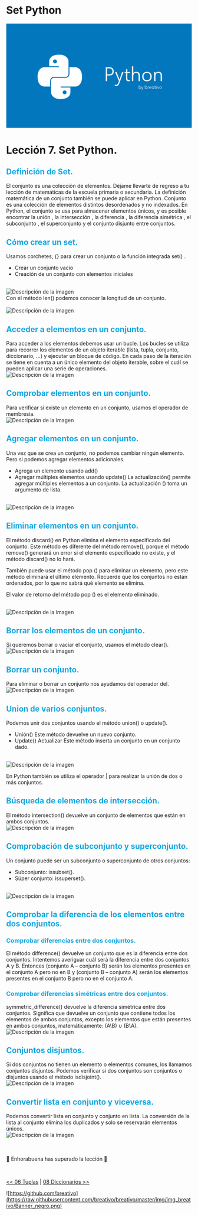 # Set Python

![Variables Python](https://github.com/breativo/Python_by_breativo/blob/master/img/Banner_Python_by_breativo.png?raw=true)

# Lección 7. Set Python.

<h2 style="color:#15A7E1">Definición de Set.</h2>
El conjunto es una colección de elementos. Déjame llevarte de regreso a tu lección de matemáticas de la escuela primaria o secundaria. La definición matemática de un conjunto también se puede aplicar en Python. Conjunto es una colección de elementos distintos desordenados y no indexados. En Python, el conjunto se usa para almacenar elementos únicos, y es posible encontrar la unión , la intersección , la diferencia , la diferencia simétrica , el subconjunto , el superconjunto y el conjunto disjunto entre conjuntos.


<h2 style="color:#15A7E1">Cómo crear un set.</h2>
Usamos corchetes, {} para crear un conjunto o la función integrada set() .
</br>

* Crear un conjunto vacío
* Creación de un conjunto con elementos iniciales
  
</br>
<image src="./img/sintaxis_set.png" alt="Descripción de la imagen">
</br>
Con el método len() podemos conocer la longitud de un conjunto.
</br>
</br>
<image src="./img/len_set.png" alt="Descripción de la imagen">
</br>

<h2 style="color:#15A7E1">Acceder a elementos en un conjunto.</h2>
Para acceder a los elementos debemos usar un bucle. Los bucles se utiliza para recorrer los elementos de un objeto iterable (lista, tupla, conjunto, diccionario, …) y ejecutar un bloque de código. En cada paso de la iteración se tiene en cuenta a un único elemento del objeto iterable, sobre el cuál se pueden aplicar una serie de operaciones.

</br>
<image src="./img/acceder_set.png" alt="Descripción de la imagen">
</br>

<h2 style="color:#15A7E1">Comprobar elementos en un conjunto.</h2>
Para verificar si existe un elemento en un conjunto, usamos el operador de membresía.

</br>
<image src="./img/comprobar_elementos_set.png" alt="Descripción de la imagen">
</br>


<h2 style="color:#15A7E1">Agregar elementos en un conjunto.</h2>
Una vez que se crea un conjunto, no podemos cambiar ningún elemento. Pero si podemos agregar elementos adicionales.

</br>

* Agrega un elemento usando add()
* Agregar múltiples elementos usando update() La actualización() permite agregar múltiples elementos a un conjunto. La actualización () toma un argumento de lista.

</br>
<image src="./img/agregar_elementos_set.png" alt="Descripción de la imagen">
</br>
<h2 style="color:#15A7E1">Eliminar elementos en un conjunto.</h2>
El método discard() en Python elimina el elemento especificado del conjunto. Este método es diferente del método remove(), porque el método remove() generará un error si el elemento especificado no existe, y el método discard() no lo hará.

</br>

También puede usar el método pop () para eliminar un elemento, pero este método eliminará el último elemento. Recuerde que los conjuntos no están ordenados, por lo que no sabrá qué elemento se elimina.

El valor de retorno del método pop () es el elemento eliminado.

</br>
<image src="./img/eliminar_elementos_set.png" alt="Descripción de la imagen">
</br>


<h2 style="color:#15A7E1">Borrar los elementos de un conjunto.</h2>
Si queremos borrar o vaciar el conjunto, usamos el método clear().

</br>
<image src="./img/borrar_elementos_set.png" alt="Descripción de la imagen">
</br>

<h2 style="color:#15A7E1">Borrar un conjunto.</h2>
Para eliminar o borrar un conjunto nos ayudamos del operador del.

</br>
<image src="./img/borrar_set.png" alt="Descripción de la imagen">
</br>

<h2 style="color:#15A7E1">Union de varios conjuntos.</h2>
Podemos unir dos conjuntos usando el método union() o update().

* Unión() Este método devuelve un nuevo conjunto.
* Update() Actualizar Este método inserta un conjunto en un conjunto dado.

</br>
<image src="./img/unir_set.png" alt="Descripción de la imagen">
</br>

En Python también se utiliza el operador | para realizar la unión de dos o más conjuntos.



<h2 style="color:#15A7E1">Búsqueda de elementos de intersección.</h2>
El método intersection() devuelve un conjunto de elementos que están en ambos conjuntos.

</br>
<image src="./img/buscar_elementos_set.png" alt="Descripción de la imagen">
</br>

<h2 style="color:#15A7E1">Comprobación de subconjunto y superconjunto.</h2>
Un conjunto puede ser un subconjunto o superconjunto de otros conjuntos:

</br>

* Subconjunto: issubset().
* Súper conjunto: issuperset().

</br>
<image src="./img/comprobar_subconjunto_set
.png" alt="Descripción de la imagen">
</br>

<h2 style="color:#15A7E1">Comprobar la diferencia de los elementos entre dos conjuntos.</h2>
<h3 style="color:#15A7E1">Comprobar diferencias entre dos conjuntos.</h3>
El método difference() devuelve un conjunto que es la diferencia entre dos conjuntos. Intentemos averiguar cuál será la diferencia entre dos conjuntos A y B. Entonces (conjunto A – conjunto B) serán los elementos presentes en el conjunto A pero no en B y (conjunto B – conjunto A) serán los elementos presentes en el conjunto B pero no en el conjunto A. 



<h3 style="color:#15A7E1">Comprobar diferencias simétricas entre dos conjuntos.</h3>
symmetric_difference() devuelve la diferencia simétrica entre dos conjuntos. Significa que devuelve un conjunto que contiene todos los elementos de ambos conjuntos, excepto los elementos que están presentes en ambos conjuntos, matemáticamente: (A\B) ∪ (B\A).

</br>
<image src="./img/diferencias_set
.png" alt="Descripción de la imagen">
</br>

<h2 style="color:#15A7E1">Conjuntos disjuntos.</h2>
Si dos conjuntos no tienen un elemento o elementos comunes, los llamamos conjuntos disjuntos. Podemos verificar si dos conjuntos son conjuntos o disjuntos usando el método isdisjoint().

</br>
<image src="./img/conjuntos_disjuntos_set.png" alt="Descripción de la imagen">
</br>

<h2 style="color:#15A7E1">Convertir lista en conjunto y viceversa.</h2>
Podemos convertir lista en conjunto y conjunto en lista. La conversión de la lista al conjunto elimina los duplicados y solo se reservarán elementos únicos.

</br>
<image src="./img/convertir_set.png" alt="Descripción de la imagen">
</br>
</br>
</br>

🎉 Enhorabuena has superado la lección 🎉

</br>

[<< 06 Tuplas](../06_Tuplas_Python) | [08 Diccionarios >>](../08_Diccionarios_Python)

![https://github.com/breativo](https://raw.githubusercontent.com/breativo/breativo/master/img/img_breativo/Banner_negro.png)

